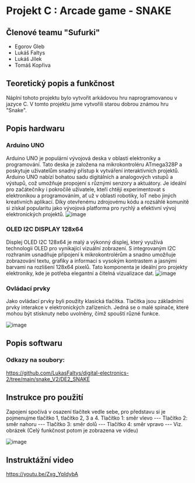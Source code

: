 # Projekt C : Arcade game - SNAKE

## Členové teamu "Sufurki"

* Egorov Gleb    
* Lukáš Faltys
* Lukáš Jílek
* Tomáš Kopřiva

## Teoretický popis a funkčnost

Náplní tohoto projektu bylo vytvořit arkádovou hru naprogramovanou v jazyce C. V tomto projektu jsme vytvořili starou dobrou známou hru "Snake". 

## Popis hardwaru
### Arduino UNO
Arduino UNO je populární vývojová deska v oblasti elektroniky a programování. Tato deska je založena na mikrokontroléru ATmega328P a poskytuje uživatelům snadný přístup k vytváření interaktivních projektů. Arduino UNO nabízí bohatou sadu digitálních a analogových vstupů a výstupů, což umožňuje propojení s různými senzory a aktuátory. Je ideální pro začátečníky i pokročilé uživatele, kteří chtějí experimentovat s elektronikou a programováním, ať už v oblasti robotiky, IoT nebo jiných kreativních aplikací. Díky otevřenému zdrojovému kódu a rozsáhlé komunitě si získal popularitu jako vývojová platforma pro rychlý a efektivní vývoj elektronických projektů.
![image](https://github.com/240632/digital-electronic-2/assets/124742212/e6df00ce-38f4-4f42-8e67-a39c9064405e)

### OLED I2C DISPLAY 128x64
Displej OLED I2C 128x64 je malý a výkonný displej, který využívá technologii OLED pro vynikající vizuální zobrazení. S integrovaným I2C rozhraním usnadňuje připojení k mikrokontrolérům a snadno umožňuje zobrazování textu, grafiky a informací s vysokým kontrastem a jasnými barvami na rozlišení 128x64 pixelů. Tato komponenta je ideální pro projekty elektroniky, kde je potřeba elegantní a čitelná vizualizace dat.
![image](https://github.com/240632/digital-electronic-2/assets/124742212/8833e9ea-d3e8-459c-9fa1-6a4dffcbd59e)

### Ovládací prvky
Jako ovládací prvky byli použity klasická tlačítka. Tlačítka jsou základními prvky interakce v elektronických zařízeních. Jedná se o malé spínače, které mohou být stisknuty nebo uvolněny, čímž spouští různé funkce.
                                    
![image](https://github.com/240632/digital-electronic-2/assets/124742212/ed933b23-3d57-4d85-a429-439a532490bc)



## Popis softwaru


### Odkazy na soubory: 
https://github.com/LukasFaltys/digital-electronics-2/tree/main/snake_V2/DE2_SNAKE


## Instrukce pro použití

Zapojení spočívá v osazení tlačítek vedle sebe, pro představu si je pojmenujme tlačítko 1, tlačítko 2, 3 a 4.
Tlačítko 1: směr vlevo --- 
Tlačítko 2: směr nahoru --- 
Tlačítko 3: směr dolů --- 
Tlačítko 4: směr vpravo --- 
Viz. obrázek (Celý funkčnost potom je zobrazena ve videu)

![image](https://github.com/240632/digital-electronic-2/assets/124742212/008ebd82-aaef-47f8-ae72-f50be94dd445)


## Instruktážní video
https://youtu.be/Zxg_YpIdybA


